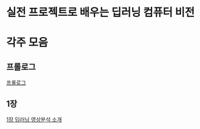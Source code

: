 # 실전 프로젝트로 배우는 딥러닝 컴퓨터 비전
# 각주 모음
## 프롤로그
[프롤로그](https://github.com/jetsonai/DeepLearning4Projects/blob/main/Book_FootNote/Chap0.md)

## 1장
[1장 딥러닝 영상분석 소개](https://github.com/jetsonai/DeepLearning4Projects/blob/main/Book_FootNote/Chap1.md)


